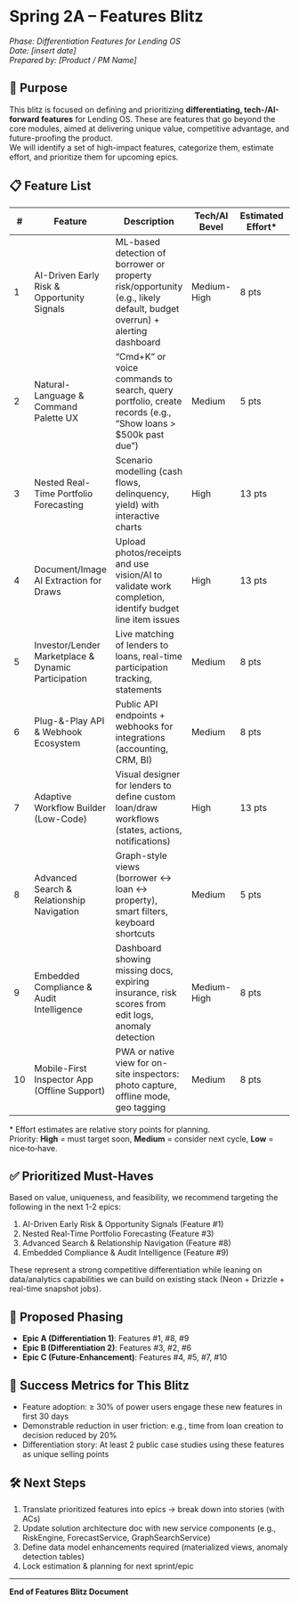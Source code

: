 # Spring 2A – Features Blitz  
*Phase: Differentiation Features for Lending OS*  
*Date: [insert date]*  
*Prepared by: [Product / PM Name]*

## 🎯 Purpose  
This blitz is focused on defining and prioritizing **differentiating, tech-/AI-forward features** for Lending OS. These are features that go beyond the core modules, aimed at delivering unique value, competitive advantage, and future-proofing the product.  
We will identify a set of high-impact features, categorize them, estimate effort, and prioritize them for upcoming epics.

## 📋 Feature List  
| # | Feature | Description | Tech/AI Bevel | Estimated Effort* | Priority |
|---|---------|-------------|---------------|-------------------|----------|
| 1 | AI-Driven Early Risk & Opportunity Signals | ML-based detection of borrower or property risk/opportunity (e.g., likely default, budget overrun) + alerting dashboard | Medium-High | 8 pts | High |
| 2 | Natural-Language & Command Palette UX | “Cmd+K” or voice commands to search, query portfolio, create records (e.g., “Show loans > $500k past due”) | Medium | 5 pts | Medium |
| 3 | Nested Real-Time Portfolio Forecasting | Scenario modelling (cash flows, delinquency, yield) with interactive charts | High | 13 pts | High |
| 4 | Document/Image AI Extraction for Draws | Upload photos/receipts and use vision/AI to validate work completion, identify budget line item issues | High | 13 pts | Medium |
| 5 | Investor/Lender Marketplace & Dynamic Participation | Live matching of lenders to loans, real-time participation tracking, statements | Medium | 8 pts | Medium |
| 6 | Plug-&-Play API & Webhook Ecosystem | Public API endpoints + webhooks for integrations (accounting, CRM, BI) | Medium | 8 pts | Medium |
| 7 | Adaptive Workflow Builder (Low-Code) | Visual designer for lenders to define custom loan/draw workflows (states, actions, notifications) | High | 13 pts | Low |
| 8 | Advanced Search & Relationship Navigation | Graph-style views (borrower ↔ loan ↔ property), smart filters, keyboard shortcuts | Medium | 5 pts | High |
| 9 | Embedded Compliance & Audit Intelligence | Dashboard showing missing docs, expiring insurance, risk scores from edit logs, anomaly detection | Medium-High | 8 pts | High |
| 10| Mobile-First Inspector App (Offline Support) | PWA or native view for on-site inspectors: photo capture, offline mode, geo tagging | Medium | 8 pts | Medium |

\* Effort estimates are relative story points for planning.  
Priority: **High** = must target soon, **Medium** = consider next cycle, **Low** = nice‐to‐have.

## ✅ Prioritized Must-Haves  
Based on value, uniqueness, and feasibility, we recommend targeting the following in the next 1-2 epics:  
1. AI-Driven Early Risk & Opportunity Signals (Feature #1)  
2. Nested Real-Time Portfolio Forecasting (Feature #3)  
3. Advanced Search & Relationship Navigation (Feature #8)  
4. Embedded Compliance & Audit Intelligence (Feature #9)

These represent a strong competitive differentiation while leaning on data/analytics capabilities we can build on existing stack (Neon + Drizzle + real-time snapshot jobs).

## 📅 Proposed Phasing  
- **Epic A (Differentiation 1)**: Features #1, #8, #9  
- **Epic B (Differentiation 2)**: Features #3, #2, #6  
- **Epic C (Future-Enhancement)**: Features #4, #5, #7, #10  

## 🎯 Success Metrics for This Blitz  
- Feature adoption: ≥ 30% of power users engage these new features in first 30 days  
- Demonstrable reduction in user friction: e.g., time from loan creation to decision reduced by 20%  
- Differentiation story: At least 2 public case studies using these features as unique selling points  

## 🛠 Next Steps  
1. Translate prioritized features into epics → break down into stories (with ACs)  
2. Update solution architecture doc with new service components (e.g., RiskEngine, ForecastService, GraphSearchService)  
3. Define data model enhancements required (materialized views, anomaly detection tables)  
4. Lock estimation & planning for next sprint/epic  

---

**End of Features Blitz Document**